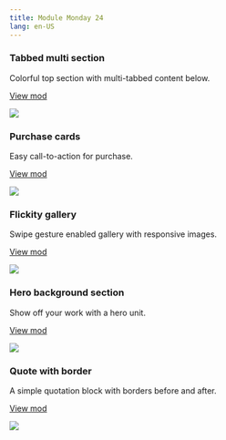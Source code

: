```yaml
---
title: Module Monday 24
lang: en-US
---
```


### Tabbed multi section
Colorful top section with multi-tabbed content below.

<a class="btn btn-sm" href="https://anymod.com/mod/raaaar?v=20">View mod</a>

<a href="https://anymod.com/mod/raaaar?v=20">
  <img src="https://res.cloudinary.com/component/image/upload/v1546643514/tabs_hermtn.gif"/>
</a>

### Purchase cards
Easy call-to-action for purchase.

<a class="btn btn-sm" href="https://anymod.com/mod/lllllo?v=20">View mod</a>

<a href="https://anymod.com/mod/lllllo?v=20">
  <img src="https://res.cloudinary.com/component/image/upload/v1546640793/cards_aat5ue.png"/>
</a>

### Flickity gallery
Swipe gesture enabled gallery with responsive images.

<a class="btn btn-sm" href="https://anymod.com/mod/orrrrn?v=20">View mod</a>

<a href="https://anymod.com/mod/orrrrn?v=20">
  <img src="https://res.cloudinary.com/component/image/upload/v1546644904/gallery_yvoxlm.gif"/>
</a>

### Hero background section
Show off your work with a hero unit.

<a class="btn btn-sm" href="https://anymod.com/mod/nkkkka?v=20">View mod</a>

<a href="https://anymod.com/mod/nkkkka?v=20">
  <img src="https://res.cloudinary.com/component/image/upload/v1546639613/hero-section_v9lxbt.png"/>
</a>

### Quote with border
A simple quotation block with borders before and after.

<a class="btn btn-sm" href="https://anymod.com/mod/baaaao?v=20">View mod</a>

<a href="https://anymod.com/mod/baaaao?v=20">
  <img src="https://res.cloudinary.com/component/image/upload/v1546642323/blockquote_azaxmf.png"/>
</a>